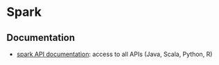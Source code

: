 # Spark

## Documentation
- [spark API documentation](http://spark.apache.org/docs/latest/api.html): access to all APIs (Java, Scala, Python, R)
